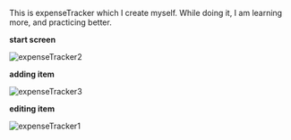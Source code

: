 This is expenseTracker which I create myself. While doing it, I am learning more, and practicing better.


**start screen**

![expenseTracker2](https://user-images.githubusercontent.com/75390608/118643561-65e78e80-b7e5-11eb-8ba9-b1a6d8d3bb84.png)

**adding item**

![expenseTracker3](https://user-images.githubusercontent.com/75390608/118643569-6718bb80-b7e5-11eb-8ca2-a736419e6080.png)

**editing item**

![expenseTracker1](https://user-images.githubusercontent.com/75390608/118643565-66802500-b7e5-11eb-9b9f-645f9aad1b84.png)
